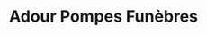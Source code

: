 ---
title: "Adour Pompes Funèbres"
url: /plaisance-du-gers/adour-pompes-funebres/
shop: directeurs de funérailles
---